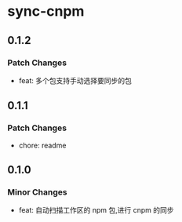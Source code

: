 # sync-cnpm

## 0.1.2

### Patch Changes

* feat: 多个包支持手动选择要同步的包

## 0.1.1

### Patch Changes

- chore: readme

## 0.1.0

### Minor Changes

- feat: 自动扫描工作区的 npm 包,进行 cnpm 的同步
